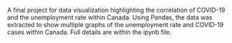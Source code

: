 A final project for data visualization highlighting the correlation of COVID-19 and the unemployment rate within Canada. Using Pandas, the data was extracted to show multiple graphs of the unemployment rate and COVID-19 cases within Canada. Full details are within the ipynb file.
